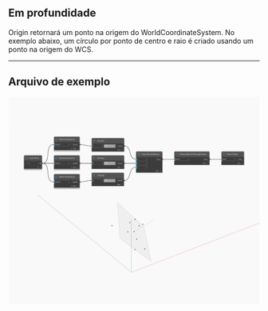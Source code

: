 ## Em profundidade
Origin retornará um ponto na origem do WorldCoordinateSystem. No exemplo abaixo, um círculo por ponto de centro e raio é criado usando um ponto na origem do WCS.
___
## Arquivo de exemplo

![Origin](./Autodesk.DesignScript.Geometry.Plane.Origin_img.jpg)

